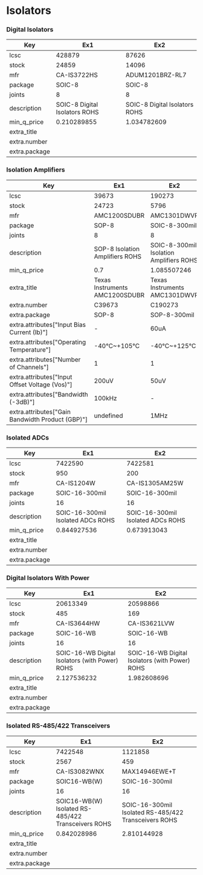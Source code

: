 # Isolators

### Digital Isolators

| Key | Ex1 | Ex2 |
| --- | --- | --- |
| lcsc | 428879 | 87626 |
| stock | 24859 | 14096 |
| mfr | CA-IS3722HS | ADUM1201BRZ-RL7 |
| package | SOIC-8 | SOIC-8 |
| joints | 8 | 8 |
| description | SOIC-8 Digital Isolators ROHS | SOIC-8 Digital Isolators ROHS |
| min_q_price | 0.210289855 | 1.034782609 |
| extra_title |  |  |
| extra.number |  |  |
| extra.package |  |  |

### Isolation Amplifiers

| Key | Ex1 | Ex2 |
| --- | --- | --- |
| lcsc | 39673 | 190273 |
| stock | 24723 | 5796 |
| mfr | AMC1200SDUBR | AMC1301DWVR |
| package | SOP-8 | SOIC-8-300mil |
| joints | 8 | 8 |
| description | SOP-8 Isolation Amplifiers ROHS | SOIC-8-300mil Isolation Amplifiers ROHS |
| min_q_price | 0.7 | 1.085507246 |
| extra_title | Texas Instruments AMC1200SDUBR | Texas Instruments AMC1301DWVR |
| extra.number | C39673 | C190273 |
| extra.package | SOP-8 | SOP-8-300mil |
| extra.attributes["Input Bias Current (Ib)"] | - | 60uA |
| extra.attributes["Operating Temperature"] | -40℃~+105℃ | -40℃~+125℃ |
| extra.attributes["Number of Channels"] | 1 | 1 |
| extra.attributes["Input Offset Voltage (Vos)"] | 200uV | 50uV |
| extra.attributes["Bandwidth (-3dB)"] | 100kHz | - |
| extra.attributes["Gain Bandwidth Product (GBP)"] | undefined | 1MHz |

### Isolated ADCs

| Key | Ex1 | Ex2 |
| --- | --- | --- |
| lcsc | 7422590 | 7422581 |
| stock | 950 | 200 |
| mfr | CA-IS1204W | CA-IS1305AM25W |
| package | SOIC-16-300mil | SOIC-16-300mil |
| joints | 16 | 16 |
| description | SOIC-16-300mil  Isolated ADCs ROHS | SOIC-16-300mil  Isolated ADCs ROHS |
| min_q_price | 0.844927536 | 0.673913043 |
| extra_title |  |  |
| extra.number |  |  |
| extra.package |  |  |

### Digital Isolators With Power

| Key | Ex1 | Ex2 |
| --- | --- | --- |
| lcsc | 20613349 | 20598866 |
| stock | 485 | 169 |
| mfr | CA-IS3644HW | CA-IS3621LVW |
| package | SOIC-16-WB | SOIC-16-WB |
| joints | 16 | 16 |
| description | SOIC-16-WB  Digital Isolators (with Power) ROHS | SOIC-16-WB  Digital Isolators (with Power) ROHS |
| min_q_price | 2.127536232 | 1.982608696 |
| extra_title |  |  |
| extra.number |  |  |
| extra.package |  |  |

### Isolated RS-485/422 Transceivers

| Key | Ex1 | Ex2 |
| --- | --- | --- |
| lcsc | 7422548 | 1121858 |
| stock | 2567 | 459 |
| mfr | CA-IS3082WNX | MAX14946EWE+T |
| package | SOIC16-WB(W) | SOIC-16-300mil |
| joints | 16 | 16 |
| description | SOIC16-WB(W)  Isolated RS-485/422 Transceivers ROHS | SOIC-16-300mil  Isolated RS-485/422 Transceivers ROHS |
| min_q_price | 0.842028986 | 2.810144928 |
| extra_title |  |  |
| extra.number |  |  |
| extra.package |  |  |

